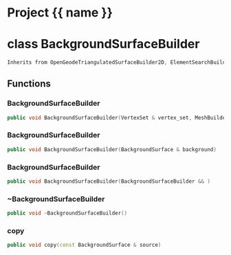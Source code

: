 <script setup>
import {useRoute} from 'vitepress'
const {path} = useRoute()
const tokens = path.split('/')
const words = tokens[2].split('-');
for (let i = 0; i < words.length; i++) {
    words[i] = words[i].charAt(0).toUpperCase() + words[i].slice(1);
    words[i] = words[i].replace('geode', 'Geode')
}
const name = words.join('-');
</script>
# Project {{ name }}

# class BackgroundSurfaceBuilder


```cpp
Inherits from OpenGeodeTriangulatedSurfaceBuilder2D, ElementSearchBuilder<TriangulatedSurface2D>, MacroInfoBuilder2D
```



## Functions

### BackgroundSurfaceBuilder

```cpp
public void BackgroundSurfaceBuilder(VertexSet & vertex_set, MeshBuilderFactoryKey )
```


### BackgroundSurfaceBuilder

```cpp
public void BackgroundSurfaceBuilder(BackgroundSurface & background)
```


### BackgroundSurfaceBuilder

```cpp
public void BackgroundSurfaceBuilder(BackgroundSurfaceBuilder && )
```


### ~BackgroundSurfaceBuilder

```cpp
public void ~BackgroundSurfaceBuilder()
```


### copy

```cpp
public void copy(const BackgroundSurface & source)
```




